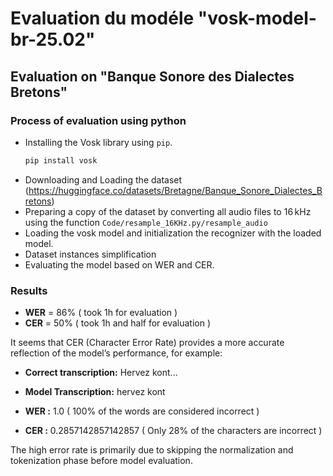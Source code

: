 # Evaluation du modéle "vosk-model-br-25.02" 
## Evaluation on "Banque Sonore des Dialectes Bretons"
### Process of evaluation using python
* Installing the Vosk library using `pip`.
     ```bash
   pip install vosk
* Downloading and Loading the dataset (https://huggingface.co/datasets/Bretagne/Banque_Sonore_Dialectes_Bretons)
* Preparing a copy of the dataset by converting all audio files to 16 kHz using the function `Code/resample_16KHz.py/resample_audio`
* Loading the vosk model and initialization the recognizer with the loaded model.
* Dataset instances simplification
* Evaluating the model based on WER and CER.

### Results
* **WER** = 86% ( took 1h for evaluation )
* **CER** = 50% ( took 1h and half for evaluation )

It seems that CER (Character Error Rate) provides a more accurate reflection of the model’s performance, for example:
 - **Correct transcription:** Hervez kont...
 - **Model Transcription:** hervez kont

 - **WER :** 1.0 ( 100% of the words are considered incorrect )
 - **CER :** 0.2857142857142857 ( Only 28% of the characters are incorrect )

The high error rate is primarily due to skipping the normalization and tokenization phase before model evaluation.
